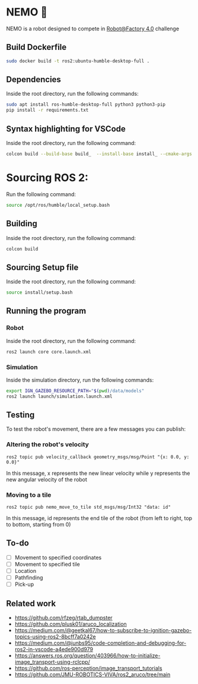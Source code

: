 # NEMO 🐠

NEMO is a robot designed to compete in [Robot@Factory 4.0](https://www.festivalnacionalrobotica.pt/2023/en/robotfactory-4-0-en/) challenge

## Build Dockerfile

```sh
sudo docker build -t ros2:ubuntu-humble-desktop-full .
```

## Dependencies

Inside the root directory, run the following commands:

```sh
sudo apt install ros-humble-desktop-full python3 python3-pip
pip install -r requirements.txt
```

## Syntax highlighting for VSCode

Inside the root directory, run the following command:

```sh
colcon build --build-base build_  --install-base install_ --cmake-args -DCMAKE_EXPORT_COMPILE_COMMANDS=ON
```

<!-- Also make sure the serial port `/dev/tty1` is available on your system. -->

# Sourcing ROS 2:

Run the following command:

```sh
source /opt/ros/humble/local_setup.bash
```

## Building

Inside the root directory, run the following command:

```sh
colcon build
```

## Sourcing Setup file

Inside the root directory, run the following command:

```sh
source install/setup.bash
```

## Running the program

### Robot

Inside the root directory, run the following command:

```sh
ros2 launch core core.launch.xml
```

### Simulation

Inside the simulation directory, run the following commands:

```sh
export IGN_GAZEBO_RESOURCE_PATH="$(pwd)/data/models"
ros2 launch launch/simulation.launch.xml
```

## Testing

To test the robot's movement, there are a few messages you can publish:

### Altering the robot's velocity

```
ros2 topic pub velocity_callback geometry_msgs/msg/Point "{x: 0.0, y: 0.0}"
```

In this message, x represents the new linear velocity while y represents the new angular velocity of the robot

### Moving to a tile

```
ros2 topic pub nemo_move_to_tile std_msgs/msg/Int32 "data: id"
```

In this message, id represents the end tile of the robot (from left to right, top to bottom, starting from 0)

## To-do

- [ ] Movement to specified coordinates
- [ ] Movement to specified tile
- [ ] Location
- [ ] Pathfinding
- [ ] Pick-up

## Related work

- https://github.com/rfzeg/rtab_dumpster
- https://github.com/plusk01/aruco_localization
- https://medium.com/@geetkal67/how-to-subscribe-to-ignition-gazebo-topics-using-ros2-8bcff7a0242e
- https://medium.com/@junbs95/code-completion-and-debugging-for-ros2-in-vscode-a4ede900d979
- https://answers.ros.org/question/403966/how-to-initialize-image_transport-using-rclcpp/
- https://github.com/ros-perception/image_transport_tutorials
- https://github.com/JMU-ROBOTICS-VIVA/ros2_aruco/tree/main